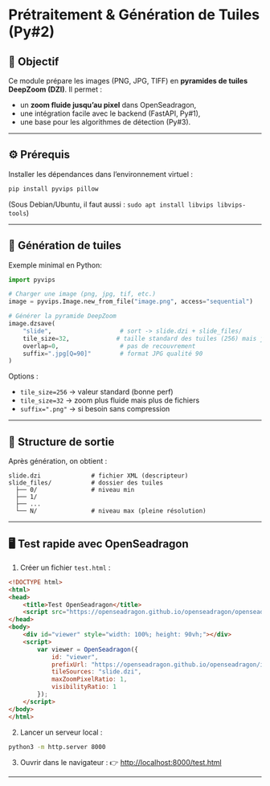 # Prétraitement & Génération de Tuiles (Py#2)

## 📌 Objectif

Ce module prépare les images (PNG, JPG, TIFF) en **pyramides de tuiles DeepZoom (DZI)**.
Il permet :

* un **zoom fluide jusqu’au pixel** dans OpenSeadragon,
* une intégration facile avec le backend (FastAPI, Py#1),
* une base pour les algorithmes de détection (Py#3).

---

## ⚙️ Prérequis

Installer les dépendances dans l’environnement virtuel :

```bash
pip install pyvips pillow
```

(Sous Debian/Ubuntu, il faut aussi : `sudo apt install libvips libvips-tools`)

---

## 🚀 Génération de tuiles

Exemple minimal en Python:

```python
import pyvips

# Charger une image (png, jpg, tif, etc.)
image = pyvips.Image.new_from_file("image.png", access="sequential")

# Générer la pyramide DeepZoom
image.dzsave(
    "slide",                   # sort -> slide.dzi + slide_files/
    tile_size=32,             # taille standard des tuiles (256) mais j'utilise 32 pour un zoom plus fluide
    overlap=0,                 # pas de recouvrement
    suffix=".jpg[Q=90]"        # format JPG qualité 90
)
```

Options :

* `tile_size=256` → valeur standard (bonne perf)
* `tile_size=32` → zoom plus fluide mais plus de fichiers
* `suffix=".png"` → si besoin sans compression

---

## 📂 Structure de sortie

Après génération, on obtient :

```
slide.dzi              # fichier XML (descripteur)
slide_files/           # dossier des tuiles
  ├── 0/               # niveau min
  ├── 1/
  ├── ...
  └── N/               # niveau max (pleine résolution)
```

---

## 🖥️ Test rapide avec OpenSeadragon

1. Créer un fichier `test.html` :

```html
<!DOCTYPE html>
<html>
<head>
    <title>Test OpenSeadragon</title>
    <script src="https://openseadragon.github.io/openseadragon/openseadragon.min.js"></script>
</head>
<body>
    <div id="viewer" style="width: 100%; height: 90vh;"></div>
    <script>
        var viewer = OpenSeadragon({
            id: "viewer",
            prefixUrl: "https://openseadragon.github.io/openseadragon/images/",
            tileSources: "slide.dzi",
            maxZoomPixelRatio: 1,
            visibilityRatio: 1
        });
    </script>
</body>
</html>
```

2. Lancer un serveur local :

```bash
python3 -m http.server 8000
```

3. Ouvrir dans le navigateur :
   👉 [http://localhost:8000/test.html](http://localhost:8000/test.html)

---